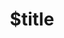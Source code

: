 ---
title: $title
second_title: Aspose.OCR .NET API atsaucei
description: $description
type: docs
weight: $weight
url: /lt/net/$ref/
---